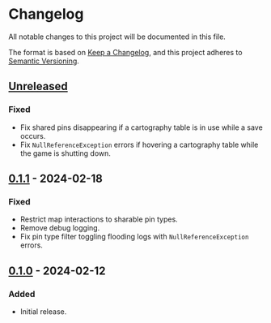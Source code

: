 # Changelog

All notable changes to this project will be documented in this file.

The format is based on [Keep a Changelog](https://keepachangelog.com/en/1.0.0/),
and this project adheres to [Semantic Versioning](https://semver.org/spec/v2.0.0.html).

## [Unreleased]

### Fixed

-   Fix shared pins disappearing if a cartography table is in use while a save occurs.
-   Fix `NullReferenceException` errors if hovering a cartography table while the game is shutting down.

## [0.1.1] - 2024-02-18

### Fixed

-   Restrict map interactions to sharable pin types.
-   Remove debug logging.
-   Fix pin type filter toggling flooding logs with `NullReferenceException` errors.

## [0.1.0] - 2024-02-12

### Added

-   Initial release.

[Unreleased]: https://github.com/nbusseneau/BetterCartographyTable/compare/0.1.1...HEAD

[0.1.1]: https://github.com/nbusseneau/BetterCartographyTable/compare/0.1.0...0.1.1

[0.1.0]: https://github.com/nbusseneau/BetterCartographyTable/compare/d81736f2634eb52248432e1a66f59ac0acb491b4...0.1.0
